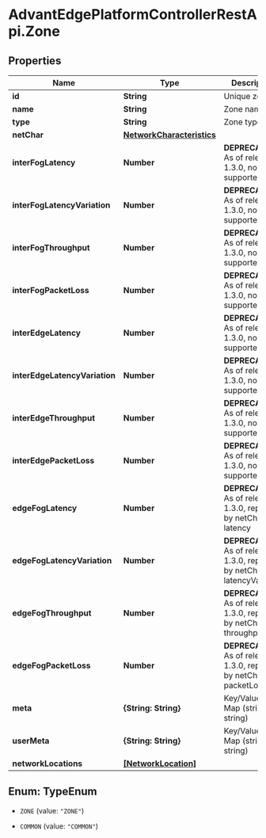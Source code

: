 # AdvantEdgePlatformControllerRestApi.Zone

## Properties
Name | Type | Description | Notes
------------ | ------------- | ------------- | -------------
**id** | **String** | Unique zone ID | [optional] 
**name** | **String** | Zone name | [optional] 
**type** | **String** | Zone type | [optional] 
**netChar** | [**NetworkCharacteristics**](NetworkCharacteristics.md) |  | [optional] 
**interFogLatency** | **Number** | **DEPRECATED** As of release 1.3.0, no longer supported | [optional] 
**interFogLatencyVariation** | **Number** | **DEPRECATED** As of release 1.3.0, no longer supported | [optional] 
**interFogThroughput** | **Number** | **DEPRECATED** As of release 1.3.0, no longer supported | [optional] 
**interFogPacketLoss** | **Number** | **DEPRECATED** As of release 1.3.0, no longer supported | [optional] 
**interEdgeLatency** | **Number** | **DEPRECATED** As of release 1.3.0, no longer supported | [optional] 
**interEdgeLatencyVariation** | **Number** | **DEPRECATED** As of release 1.3.0, no longer supported | [optional] 
**interEdgeThroughput** | **Number** | **DEPRECATED** As of release 1.3.0, no longer supported | [optional] 
**interEdgePacketLoss** | **Number** | **DEPRECATED** As of release 1.3.0, no longer supported | [optional] 
**edgeFogLatency** | **Number** | **DEPRECATED** As of release 1.3.0, replaced by netChar latency | [optional] 
**edgeFogLatencyVariation** | **Number** | **DEPRECATED** As of release 1.3.0, replaced by netChar latencyVariation | [optional] 
**edgeFogThroughput** | **Number** | **DEPRECATED** As of release 1.3.0, replaced by netChar throughput | [optional] 
**edgeFogPacketLoss** | **Number** | **DEPRECATED** As of release 1.3.0, replaced by netChar packetLoss | [optional] 
**meta** | **{String: String}** | Key/Value Pair Map (string, string) | [optional] 
**userMeta** | **{String: String}** | Key/Value Pair Map (string, string) | [optional] 
**networkLocations** | [**[NetworkLocation]**](NetworkLocation.md) |  | [optional] 


<a name="TypeEnum"></a>
## Enum: TypeEnum


* `ZONE` (value: `"ZONE"`)

* `COMMON` (value: `"COMMON"`)




